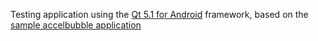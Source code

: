 Testing application using the [Qt 5.1 for Android](http://qt-project.org) framework, based on the [sample accelbubble application](http://qt-project.org/doc/qtcreator-2.8/creator-android-app-tutorial.html)
